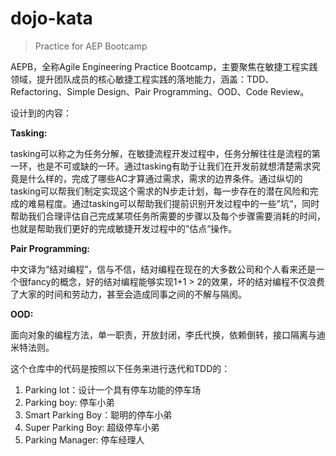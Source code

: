 # dojo-kata

> Practice for AEP Bootcamp

AEPB，全称Agile Engineering Practice Bootcamp，主要聚焦在敏捷工程实践领域，提升团队成员的核心敏捷工程实践的落地能力，涵盖：TDD、Refactoring、Simple Design、Pair Programming、OOD、Code Review。

设计到的内容：

 **Tasking:**

tasking可以称之为任务分解，在敏捷流程开发过程中，任务分解往往是流程的第一环，也是不可或缺的一环。通过tasking有助于让我们在开发前就想清楚需求究竟是什么样的，完成了哪些AC才算通过需求，需求的边界条件。通过纵切的tasking可以帮我们制定实现这个需求的N步走计划，每一步存在的潜在风险和完成的难易程度。通过tasking可以帮助我们提前识别开发过程中的一些”坑“，同时帮助我们合理评估自己完成某项任务所需要的步骤以及每个步骤需要消耗的时间，也就是帮助我们更好的完成敏捷开发过程中的”估点“操作。



**Pair Programming:**

中文译为“结对编程”，信与不信，结对编程在现在的大多数公司和个人看来还是一个很fancy的概念，好的结对编程能够实现1+1 > 2的效果，坏的结对编程不仅浪费了大家的时间和劳动力，甚至会造成同事之间的不解与隔阂。



**OOD:**

面向对象的编程方法，单一职责，开放封闭，李氏代换，依赖倒转，接口隔离与迪米特法则。



这个仓库中的代码是按照以下任务来进行迭代和TDD的：

1. Parking lot：设计一个具有停车功能的停车场
2. Parking boy: 停车小弟
3. Smart Parking Boy：聪明的停车小弟
4. Super Parking Boy: 超级停车小弟
5. Parking Manager: 停车经理人



